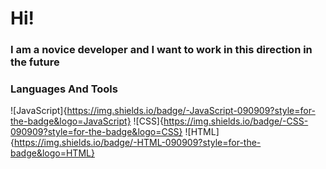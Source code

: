 # Hi!

### I am a novice developer and I want to work in this direction in the future

### Languages And Tools
![JavaScript]{https://img.shields.io/badge/-JavaScript-090909?style=for-the-badge&logo=JavaScript}
![CSS]{https://img.shields.io/badge/-CSS-090909?style=for-the-badge&logo=CSS}
![HTML]{https://img.shields.io/badge/-HTML-090909?style=for-the-badge&logo=HTML}